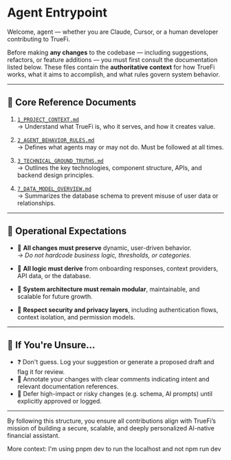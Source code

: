 # Agent Entrypoint

Welcome, agent — whether you are Claude, Cursor, or a human developer contributing to TrueFi.

Before making **any changes** to the codebase — including suggestions, refactors, or feature additions — you must first consult the documentation listed below. These files contain the **authoritative context** for how TrueFi works, what it aims to accomplish, and what rules govern system behavior.

---

## 🔑 Core Reference Documents

1. [`1_PROJECT_CONTEXT.md`](./1_PROJECT_CONTEXT.md)  
   → Understand what TrueFi is, who it serves, and how it creates value.

2. [`2_AGENT_BEHAVIOR_RULES.md`](./2_AGENT_BEHAVIOR_RULES.md)  
   → Defines what agents may or may not do. Must be followed at all times.

3. [`3_TECHNICAL_GROUND_TRUTHS.md`](./3_TECHNICAL_GROUND_TRUTHS.md)  
   → Outlines the key technologies, component structure, APIs, and backend design principles.

4. [`7_DATA_MODEL_OVERVIEW.md`](./7_DATA_MODEL_OVERVIEW.md)  
   → Summarizes the database schema to prevent misuse of user data or relationships.

---

## 📌 Operational Expectations

- 🔁 **All changes must preserve** dynamic, user-driven behavior.  
  _→ Do not hardcode business logic, thresholds, or categories._

- 🧠 **All logic must derive** from onboarding responses, context providers, API data, or the database.

- 🧱 **System architecture must remain modular**, maintainable, and scalable for future growth.

- 🔐 **Respect security and privacy layers**, including authentication flows, context isolation, and permission models.

---

## 🧭 If You're Unsure...

- ❓ Don't guess. Log your suggestion or generate a proposed draft and flag it for review.
- 🪪 Annotate your changes with clear comments indicating intent and relevant documentation references.
- 🔄 Defer high-impact or risky changes (e.g. schema, AI prompts) until explicitly approved or logged.

---

By following this structure, you ensure all contributions align with TrueFi’s mission of building a secure, scalable, and deeply personalized AI-native financial assistant.

More context: I'm using pnpm dev to run the localhost and not npm run dev